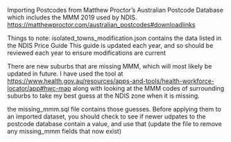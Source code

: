 Importing Postcodes from Matthew Proctor’s Australian Postcode Database which includes the MMM 2019 used by NDIS.
https://matthewproctor.com/australian_postcodes#downloadlinks

Things to note:
isolated_towns_modification.json contains the data listed in the NDIS Price Guide
This guide is updated each year, and so should be reviewed each year to ensure modifications are current

There are new suburbs that are missing MMM, which will most likely be updated in future.
I have used the tool at https://www.health.gov.au/resources/apps-and-tools/health-workforce-locator/app#hwc-map
along with looking at the MMM codes of surrounding suburbs to take my best guess at the NDIS zone when it is missing.

the missing_mmm.sql file contains those guesses.  Before applying them to an imported dataset, you should check to see if
newer udpates to the postcode database contain a value, and use that (update the file to remove any missing_mmm fields that now exist)
